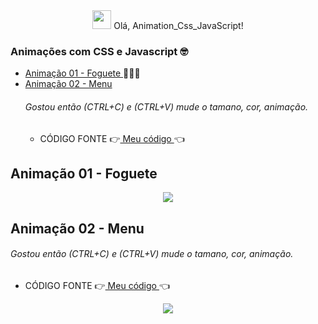 

<div align="center">
   <img src="https://raw.githubusercontent.com/iampavangandhi/iampavangandhi/master/gifs/Hi.gif" width="30px"> Olá, Animation_Css_JavaScript! </h2>
</div>

### Animações com CSS e Javascript 🤓
* [ Animação 01 - Foguete ](#id00) 👩‍🚀🚀 
* [ Animação 02 - Menu ](#id01)
  ###### Gostou então (CTRL+C) e (CTRL+V)  mude o tamano, cor, animação.      
   * CÓDIGO FONTE   👉[ Meu código ](https://github.com/MichelKitundi/Animation_Css_JavaScript/tree/main/ani_foguete)👈


##   Animação  01 - Foguete <a name="id00"></a>
<div align="center">
 <img src="https://user-images.githubusercontent.com/72812066/149570540-778046c8-8673-43ea-9c9e-5f567eebd823.gif">
</div>



##   Animação  02 - Menu <a name="id01"></a>
   ###### Gostou então (CTRL+C) e (CTRL+V)  mude o tamano, cor, animação.     
   * CÓDIGO FONTE   👉[ Meu código ](https://github.com/MichelKitundi/Animation_Css_JavaScript/tree/main/ani_menu)👈
<div align="center">
 <img src="https://user-images.githubusercontent.com/72812066/149638437-ac3ec3fe-f775-409b-b8ff-e27fd2d29349.gif">
</div>
  
  
